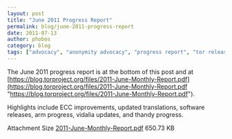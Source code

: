```yaml
---
layout: post
title: "June 2011 Progress Report"
permalink: blog/june-2011-progress-report
date: 2011-07-13
author: phobos
category: blog
tags: ["advocacy", "anonymity advocacy", "progress report", "tor releases", "updates"]
---
```


The June 2011 progress report is at the bottom of this post and at [https://blog.torproject.org/files/2011-June-Monthly-Report.pdf](https://blog.torproject.org/files/2011-June-Monthly-Report.pdf "https://blog.torproject.org/files/2011-June-Monthly-Report.pdf").

Highlights include ECC improvements, updated translations, software releases, arm progress, vidalia updates, and thandy progress.

<thead><tr>
<th>Attachment</th>
<th>Size</th> </tr></thead><tbody>
 <tr class="odd">
<td><a href="https://blog.torproject.org/files/2011-June-Monthly-Report.pdf">2011-June-Monthly-Report.pdf</a></td>
<td>650.73 KB</td> </tr>
</tbody>

